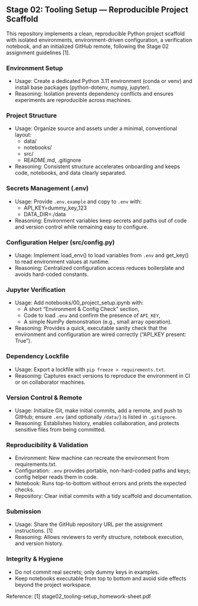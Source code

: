 ## Stage 02: Tooling Setup — Reproducible Project Scaffold

This repository implements a clean, reproducible Python project scaffold with isolated environments, environment-driven configuration, a verification notebook, and an initialized GitHub remote, following the Stage 02 assignment guidelines [1].

### Environment Setup
- Usage: Create a dedicated Python 3.11 environment (conda or venv) and install base packages (python-dotenv, numpy, jupyter).
- Reasoning: Isolation prevents dependency conflicts and ensures experiments are reproducible across machines.

### Project Structure
- Usage: Organize source and assets under a minimal, conventional layout:
  - data/
  - notebooks/
  - src/
  - README.md, .gitignore
- Reasoning: Consistent structure accelerates onboarding and keeps code, notebooks, and data clearly separated.

### Secrets Management (.env)
- Usage: Provide `.env.example` and copy to `.env` with:
  - API_KEY=dummy_key_123
  - DATA_DIR=./data
- Reasoning: Environment variables keep secrets and paths out of code and version control while remaining easy to configure.

### Configuration Helper (src/config.py)
- Usage: Implement load_env() to load variables from `.env` and get_key() to read environment values at runtime.
- Reasoning: Centralized configuration access reduces boilerplate and avoids hard-coded constants.

### Jupyter Verification
- Usage: Add notebooks/00_project_setup.ipynb with:
  - A short “Environment & Config Check” section,
  - Code to load `.env` and confirm the presence of `API_KEY`,
  - A simple NumPy demonstration (e.g., small array operation).
- Reasoning: Provides a quick, executable sanity check that the environment and configuration are wired correctly (“API_KEY present: True”).

### Dependency Lockfile
- Usage: Export a lockfile with `pip freeze > requirements.txt`.
- Reasoning: Captures exact versions to reproduce the environment in CI or on collaborator machines.

### Version Control & Remote
- Usage: Initialize Git, make initial commits, add a remote, and push to GitHub; ensure `.env` (and optionally `/data/`) is listed in `.gitignore`.
- Reasoning: Establishes history, enables collaboration, and protects sensitive files from being committed.

### Reproducibility & Validation
- Environment: New machine can recreate the environment from requirements.txt.
- Configuration: `.env` provides portable, non-hard-coded paths and keys; config helper reads them in code.
- Notebook: Runs top-to-bottom without errors and prints the expected checks.
- Repository: Clear initial commits with a tidy scaffold and documentation.

### Submission
- Usage: Share the GitHub repository URL per the assignment instructions. [1]
- Reasoning: Allows reviewers to verify structure, notebook execution, and version history.

### Integrity & Hygiene
- Do not commit real secrets; only dummy keys in examples.
- Keep notebooks executable from top to bottom and avoid side effects beyond the project workspace.

Reference: [1] stage02_tooling-setup_homework-sheet.pdf